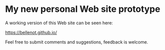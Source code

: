 # My new personal Web site prototype

A working version of this Web site can be seen here:

   https://bellenot.github.io/


Feel free to submit comments and suggestions, feedback is welcome.
